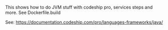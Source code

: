 This shows how to do JVM stuff with codeship pro, services steps and more. See Dockerfile.build


See: https://documentation.codeship.com/pro/languages-frameworks/java/